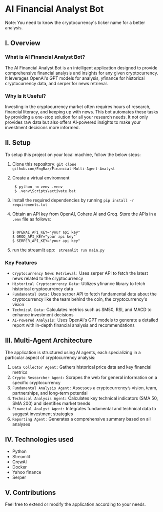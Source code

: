 # AI Financial Analyst Bot

Note: You need to know the cryptocurrency's ticker name for a better analysis.

## I. Overview

### What is AI Financial Analyst Bot?
The AI Financial Analyst Bot is an intelligent application designed to provide comprehensive financial analysis and insights for any given cryptocurrency. 
It leverages OpenAI's GPT models for analysis, yfinance for historical cryptocurrency data, and serper for news retrieval.

### Why is it Useful?
Investing in the cryptocurrency market often requires hours of research, financial literacy, and keeping up with news. 
This bot automates these tasks by providing a one-stop solution for all your research needs. 
It not only provides raw data but also offers AI-powered insights to make your investment decisions more informed.

## II. Setup

To setup this project on your local machine, follow the below steps:
1. Clone this repository: <code>git clone github.com/EngBaz/Financial-Multi-Agent-Analyst</code>

2. Create a virtual enviromnent
   ```console
    $ python -m venv .venv
    $ .venv\Scripts\activate.bat
    ```
3. Install the required dependencies by running <code>pip install -r requirements.txt</code>

4. Obtain an API key from OpenAI, Cohere AI and Groq. Store the APIs in a <code>.env</code> file as follows:
    ```console
    
    $ OPENAI_API_KEY="your api key"
    $ GROQ_API_KEY="your api key"
    $ SERPER_API_KEY="your api key"
    ```
5. run the streamlit app: <code> streamlit run main.py </code>

### Key Features

* <code>Cryptocurrency News Retrieval:</code> Uses serper API to fetch the latest news related to the cryptocurrency 
* <code>Historical Cryptocurrency Data:</code> Utilizes yfinance library to fetch historical cryptocurrency data 
* <code>Fundamental Data:</code> Uses serper API to fetch fundamental data about the cryptocurrency like the team behind the coin, the cryptocurrency's vision
* <code>Technical Data:</code> Calculates metrics such as SM50, RSI, and MACD to enhance investment decisions 
* <code>AI-Powered Analysis:</code> Uses OpenAI's GPT models to generate a detailed report with in-depth financial analysis and recommendations

## III. Multi-Agent Architecture

The application is structured using AI agents, each specializing in a particular aspect of cryptocurrency analysis:

<ol>
  <li><code>Data Collector Agent:</code> Gathers historical price data and key financial metrics</li>
  <li><code>Crypto Researcher Agent:</code> Scrapes the web for general information on a specific cryptocurrency</li>
  <li><code>Fundamental Analysis Agent:</code> Assesses a cryptocurrency’s vision, team, partnerships, and long-term potential</li>
  <li><code>Technical Analysis Agent:</code> Calculates key technical indicators (SMA 50, SMA 200) and identifies market trends</li>
  <li><code>Financial Analyst Agent:</code> Integrates fundamental and technical data to suggest investment strategies</li>
  <li><code>Reporting Agent:</code> Generates a comprehensive summary based on all analyses</li>
</ol>

## IV. Technologies used

* Python
* Streamlit
* CrewAI
* Docker
* Yahoo finance
* Serper
## V. Contributions

Feel free to extend or modify the application according to your needs. 
